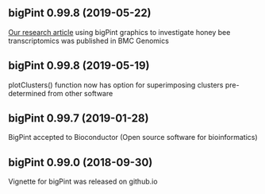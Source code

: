 ## bigPint 0.99.8 (2019-05-22)
[Our research article](https://doi.org/10.1186/s12864-019-5767-1) using bigPint graphics to investigate honey bee transcriptomics was published in BMC Genomics

## bigPint 0.99.8 (2019-05-19)
plotClusters() function now has option for superimposing clusters pre-determined from other software

## bigPint 0.99.7 (2019-01-28)
BigPint accepted to Bioconductor (Open source software for bioinformatics)

## bigPint 0.99.0 (2018-09-30)
Vignette for bigPint was released on github.io
